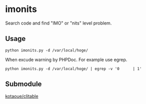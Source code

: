 # imonits
Search code and find "IMO" or "nits" level problem.

## Usage
```
python imonits.py -d /var/local/hoge/
```

When excude warning by PHPDoc. For example use egrep.
```
python imonits.py -d /var/local/hoge/ | egrep -v '0      | 1' 
```

## Submodule
[kotaoue/clitable](https://github.com/kotaoue/clitable)